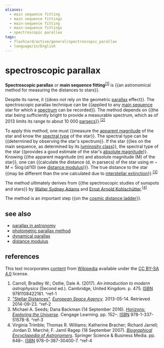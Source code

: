 ```yaml
---
aliases:
  - main sequence fitting
  - main sequence fittings
  - main-sequence fitting
  - main-sequence fittings
  - spectroscopic parallax
tags:
  - flashcard/active/general/spectroscopic_parallax
  - language/in/English
---
```


# spectroscopic parallax

__Spectroscopic parallax__ or __main sequence fitting__<sup>[\[1\]](#^ref-1)</sup> is {{an astronomical method for measuring the distances to stars}}. <!--SR:!2024-10-02,40,290-->

Despite its name, it {{does not rely on the geometric [parallax](parallax.md) effect}}. The spectroscopic parallax technique can be {{applied to any [main sequence](main%20sequence.md) star for which a [spectrum](astronomical%20spectroscopy.md) can be recorded}}. The method depends on {{the star being sufficiently bright to provide a measurable spectrum, which as of 2013 limits its range to about 10&nbsp;000 [parsecs](parsec.md)}}.<sup>[\[2\]](#^ref-2)</sup> <!--SR:!2024-10-27,61,310!2024-10-02,40,290!2025-01-05,102,290-->

To apply this method, one must {{measure the [apparent magnitude](apparent%20magnitude.md) of the star and know the [spectral type](stellar%20classification.md) of the star}}. The spectral type can be {{determined by observing the star's spectrum}}. If the star {{lies on the main sequence, as determined by its [luminosity class](stellar%20classification.md#luminosity%20class)}}, the spectral type of the star {{provides a good estimate of the star's [absolute magnitude](absolute%20magnitude.md)}}. Knowing {{the apparent magnitude (m) and absolute magnitude (M) of the star}}, one can {{calculate the distance (d, in parsecs) of the star using $m-M=5\log(d/10)$ (see [distance modulus](distance%20modulus.md))}}. The true distance to the star {{may be different than the one calculated due to [interstellar extinction](extinction%20(astronomy).md)}}.<sup>[\[3\]](#^ref-3)</sup> <!--SR:!2024-11-02,66,310!2024-10-15,50,290!2024-10-26,60,310!2024-11-06,69,310!2024-11-01,65,310!2024-09-29,37,290!2024-09-27,36,290-->

The method ultimately derives from {{the spectroscopic studies of sunspots and stars}} by [Walter Sydney Adams](Walter%20Sydney%20Adams.md) and [Ernst Arnold Kohlschütter](Arnold%20Kohlschütter.md).<sup>[\[4\]](#^ref-4)</sup> <!--SR:!2024-10-18,53,290-->

The method is an important step {{on the [cosmic distance ladder](cosmic%20distance%20ladder.md)}}. <!--SR:!2024-10-07,44,290-->

## see also

- [parallax in astronomy](parallax%20in%20astronomy.md)
- [photometric parallax method](photometric%20parallax.md)
- [dynamical parallax](dynamical%20parallax.md)
- [distance modulus](distance%20modulus.md)

## references

This text incorporates [content](https://en.wikipedia.org/wiki/spectroscopic_parallax) from [Wikipedia](Wikipedia.md) available under the [CC BY-SA 4.0](https://creativecommons.org/licenses/by-sa/4.0/) license.

1. Carroll, Bradley W.; Ostlie, Dale A. (2017). _An introduction to modern astrophysics_ (Second ed.). Cambridge, United Kingdom. p. 475. [ISBN](ISBN.md) 9781108422161. <a id="^ref-1"></a>^ref-1
2. ["Stellar Distances"](http://sci.esa.int/science-e/www/object/index.cfm?fobjectid=35616&fbodylongid=1667). _[European Space Agency](European%20Space%20Agency.md)_. 2013-05-14. Retrieved 2014-09-23. <a id="^ref-2"></a>^ref-2
3. Michael A. Seeds; Dana Backman (14 September 2016). [_Horizons: Exploring the Universe_](https://books.google.com/books?id=QO25DQAAQBAJ&pg=PA152). Cengage Learning. pp. 152–. [ISBN](ISBN.md) 978-1-337-51578-8. <a id="^ref-3"></a>^ref-3
4. Virginia Trimble; Thomas R. Williams; Katherine Bracher; Richard Jarrell; Jordan D. Marché; F. Jamil Ragep (18 September 2007). [_Biographical Encyclopedia of Astronomers_](https://books.google.com/books?id=t-BF1CHkc50C&pg=PA648). Springer Science & Business Media. pp. 648–. [ISBN](ISBN.md) 978-0-387-30400-7. <a id="^ref-4"></a>^ref-4
